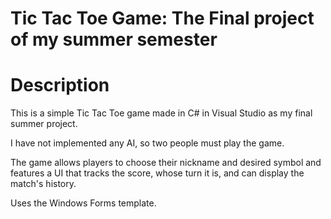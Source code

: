 # Tic Tac Toe Game: The Final project of my summer semester

# Description

This is a simple Tic Tac Toe game made in C# in Visual Studio as my final summer project.

I have not implemented any AI, so two people must play the game.

The game allows players to choose their nickname and desired symbol and features a UI that tracks the score, whose turn it is, and can display the match's history.

Uses the Windows Forms template.
